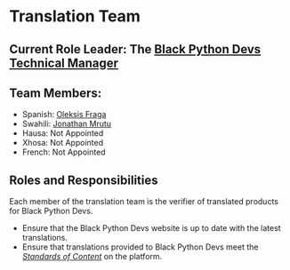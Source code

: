 # Translation Team
## Current Role Leader: The [Black Python Devs Technical Manager](https://github.com/BlackPythonDevs/.maintainers/blob/main/roles/technical-manager.md)

## Team Members:
- Spanish: [Oleksis Fraga](https://github.com/oleksisfraga)
- Swahili: [Jonathan Mrutu](https://github.com/kazz54)
- Hausa: Not Appointed
- Xhosa: Not Appointed
- French: Not Appointed

## Roles and Responsibilities

Each member of the translation team is the verifier of translated products for Black Python Devs.

- Ensure that the Black Python Devs website is up to date with the latest translations.
- Ensure that translations provided to Black Python Devs meet the [_Standards of Content_](https://github.com/BlackPythonDevs/.maintainers/blob/main/policies/standards_of_content.md) on the platform.
